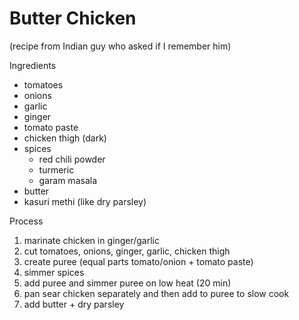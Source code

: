 # Butter Chicken
(recipe from Indian guy who asked if I remember him)

Ingredients
- tomatoes
- onions
- garlic
- ginger
- tomato paste
- chicken thigh (dark)
- spices
  - red chili powder
  - turmeric
  - garam masala
- butter
- kasuri methi (like dry parsley)

Process
1. marinate chicken in ginger/garlic
2. cut tomatoes, onions, ginger, garlic, chicken thigh
3. create puree (equal parts tomato/onion + tomato paste)
4. simmer spices
5. add puree and simmer puree on low heat (20 min)
6. pan sear chicken separately and then add to puree to slow cook
7. add butter + dry parsley
